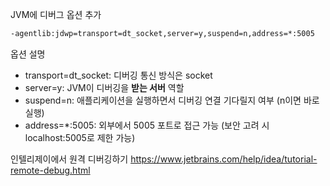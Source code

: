 JVM에 디버그 옵션 추가
```bash
-agentlib:jdwp=transport=dt_socket,server=y,suspend=n,address=*:5005
```

옵션 설명
- transport=dt_socket: 디버깅 통신 방식은 socket    
- server=y: JVM이 디버깅을 **받는 서버** 역할    
- suspend=n: 애플리케이션을 실행하면서 디버깅 연결 기다릴지 여부 (n이면 바로 실행)    
- address=\*:5005: 외부에서 5005 포트로 접근 가능 (보안 고려 시 localhost:5005로 제한 가능)

인텔리제이에서 원격 디버깅하기
https://www.jetbrains.com/help/idea/tutorial-remote-debug.html